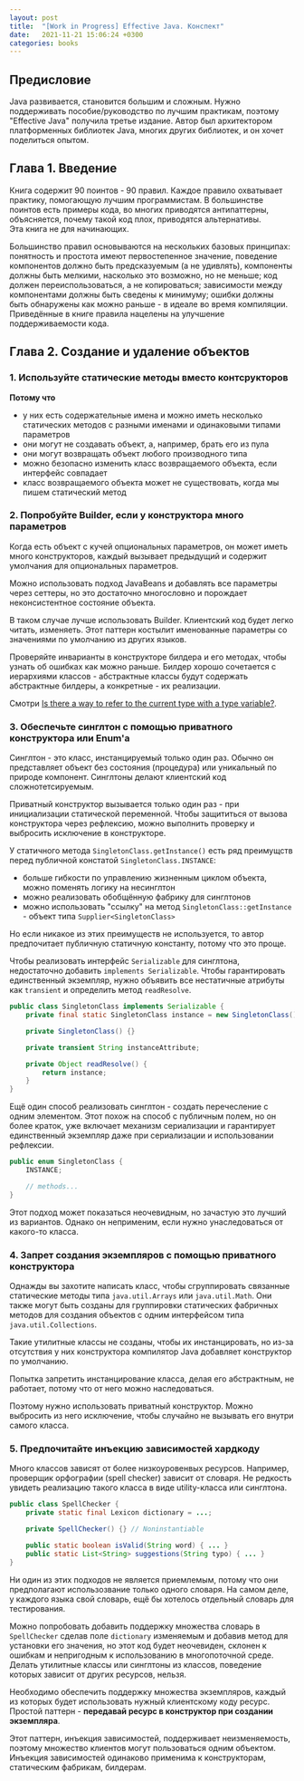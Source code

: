 ```yaml
---
layout: post
title:  "[Work in Progress] Effective Java. Конспект"
date:   2021-11-21 15:06:24 +0300
categories: books
---
```


## Предисловие

Java развивается, становится большим и сложным.
Нужно поддерживать пособие/руководство по лучшим практикам, поэтому
"Effective Java" получила третье издание.
Автор был архитектором платформенных библиотек Java, многих других библиотек,
и он хочет поделиться опытом.

## Глава 1. Введение

Книга содержит 90 поинтов - 90 правил. Каждое правило охватывает практику,
помогающую лучшим программистам. В большинстве поинтов есть примеры кода,
во многих приводятся антипаттерны, объясняется, почему такой код плох,
приводятся альтернативы.\
Эта книга не для начинающих.

Большинство правил основываются на нескольких базовых принципах: понятность
и простота имеют первостепенное значение, поведение компонентов должно быть
предсказуемым (а не удивлять), компоненты должны быть мелкими,
насколько это возможно, но не меньше; код должен переиспользоваться,
а не копироваться; зависимости между компонентами должны быть сведены
к минимуму; ошибки должны быть обнаружены как можно раньше -
в идеале во время компиляции.\
Приведённые в книге правила нацелены на улучшение поддерживаемости кода.

## Глава 2. Создание и удаление объектов

### 1. Используйте статические методы вместо контсрукторов
**Потому что**
  - у них есть содержательные имена и можно иметь несколько статических методов
    с разными именами и одинаковыми типами параметров
  - они могут не создавать объект, а, например, брать его из пула
  - они могут возвращать объект любого производного типа
  - можно безопасно изменить класс возвращаемого объекта,
    если интерфейс совпадает
  - класс возвращаемого объекта может не существовать,
    когда мы пишем статический метод

### 2. Попробуйте Builder, если у конструктора много параметров
Когда есть объект с кучей опциональных параметров, он может иметь много
конструкторов, каждый вызывает предыдущий и содержит умолчания для
опциональных параметров.

Можно использовать подход JavaBeans и добавлять все параметры через сеттеры,
но это достаточно многословно и порождает неконсистентное состояние объекта.

В таком случае лучше использовать Builder. Клиентский код будет легко читать,
изменяеть. Этот паттерн костылит именованные параметры со значениями
по умолчанию из других языков.

Проверяйте инварианты в конструкторе билдера и его методах, чтобы узнать
об ошибках как можно раньше. Билдер хорошо сочетается с иерархиями классов -
абстрактные классы будут содержать абстрактные билдеры, а конкретные -
их реализации.

Смотри [Is there a way to refer to the current type with a type variable?][1].

### 3. Обеспечьте синглтон с помощью приватного конструктора или Enum'а
Синглтон - это класс, инстанцируемый только один раз. Обычно он представляет
объект без состояния (процедура) или уникальный по природе компонент.
Синглтоны делают клиентский код сложнотетсируемым.

Приватный конструктор вызывается только один раз - при инициализации
статической переменной. Чтобы защититься от вызова конструктора через рефлексию,
можно выполнить проверку и выбросить исключение в конструкторе.

У статичного метода `SingletonClass.getInstance()` есть ряд преимущств
перед публичной констатой `SingletonClass.INSTANCE`:
  - больше гибкости по управлению жизненным циклом объекта,
    можно поменять логику на несинглтон
  - можно реализовать обобщённую фабрику для синглтонов
  - можно использовать "ссылку" на метод `SingletonClass::getInstance` -
    объект типа `Supplier<SingletonClass>`

Но если никакое из этих преимуществ не используется, то автор предпочитает
публичную статичную константу, потому что это проще.

Чтобы реализовать интерфейс `Serializable` для синглтона, недостаточно
добавить `implements Serializable`. Чтобы гарантировать единственный экземпляр,
нужно объявить все нестатичные атрибуты как `transient` и
определить метод `readResolve`.

```java
public class SingletonClass implements Serializable {
    private final static SingletonClass instance = new SingletonClass();

    private SingletonClass() {}

    private transient String instanceAttribute;

    private Object readResolve() {
        return instance;
    }
}
```

Ещё один способ реализовать синглтон - создать перечесление с одним элементом.
Этот похож на способ с публичным полем, но он более краток, уже включает
механизм сериализации и гарантирует единственный экземпляр даже
при сериализации и использовании рефлексии.

```java
public enum SingletonClass {
    INSTANCE;

    // methods...
}
```

Этот подход может показаться неочевидным, но зачастую это лучший из вариантов.
Однако он неприменим, если нужно унаследоваться от какого-то класса.

### 4. Запрет создания экземпляров с помощью приватного конструктора
Однажды вы захотите написать класс, чтобы сгруппировать связанные статические
методы типа `java.util.Arrays` или `java.util.Math`. Они также могут быть
созданы для группировки статических фабричных методов для создания объектов
с одним интерфейсом типа `java.util.Collections`.

Такие утилитные классы не созданы, чтобы их инстанцировать, но из-за отсутствия
у них конструктора компилятор Java добавляет конструктор по умолчанию.

Попытка запретить инстанцирование класса, делая его абстрактным, не работает,
потому что от него можно наследоваться.

Поэтому нужно использовать приватный конструктор. Можно выбросить из него
исключение, чтобы случайно не вызывать его внутри самого класса.

### 5. Предпочитайте инъекцию зависимостей хардкоду
Много классов зависят от более низкоуровенвых ресурсов.
Например, проверщик орфографии (spell checker) зависит от словаря.
Не редкость увидеть реализацию такого класса в виде utility-класса
или синглтона.

```java
public class SpellChecker {
    private static final Lexicon dictionary = ...;

    private SpellChecker() {} // Noninstantiable

    public static boolean isValid(String word) { ... }
    public static List<String> suggestions(String typo) { ... }
}
```

Ни один из этих подходов не является приемлемым, потому что они предполагают
использозвание только одного словаря. На самом деле, у каждого языка свой
словарь, ещё бы хотелось отдельный словарь для тестирования.

Можно попробовать добавить поддержку множества словарь в `SpellChecker` сделав
поле `dictionary` изменяемым и добавив метод для установки его значения, но
этот код будет неочевиден, склонен к ошибкам и непригодным к использованию в
многопоточной среде. Делать утилитные классы или синглтоны из классов,
поведение которых зависит от других ресурсов, нельзя.

Необходимо обеспечить поддержку множества экземпляров, каждый из которых будет
использовать нужный клиентскому коду ресурс. Простой паттерн - **передавай
ресурс в конструктор при создании экземпляра**.

Этот паттерн, инъекция зависимостей, поддерживает неизменяемость, поэтому
множество клиентов могут пользоваться одним объектом. Инъекция зависимостей
одинаково применима к конструкторам, статическим фабрикам, билдерам.

[1]: https://stackoverflow.com/questions/7354740/is-there-a-way-to-refer-to-the-current-type-with-a-type-variable
